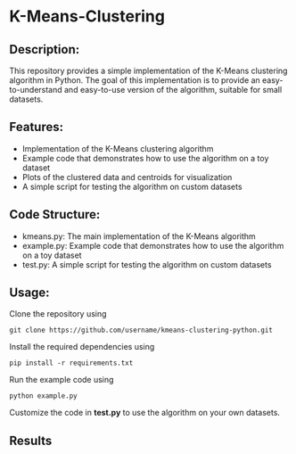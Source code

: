 # K-Means-Clustering

## Description: 
This repository provides a simple implementation of the K-Means clustering algorithm in Python. The goal of this implementation is to provide an easy-to-understand and easy-to-use version of the algorithm, suitable for small datasets.

## Features:

- Implementation of the K-Means clustering algorithm
- Example code that demonstrates how to use the algorithm on a toy dataset
- Plots of the clustered data and centroids for visualization
- A simple script for testing the algorithm on custom datasets

## Code Structure:

- kmeans.py: The main implementation of the K-Means algorithm
- example.py: Example code that demonstrates how to use the algorithm on a toy dataset
- test.py: A simple script for testing the algorithm on custom datasets

## Usage:

Clone the repository using 
```
git clone https://github.com/username/kmeans-clustering-python.git
```

Install the required dependencies using 
```
pip install -r requirements.txt
```
Run the example code using 
```
python example.py
```
Customize the code in <strong>test.py</strong> to use the algorithm on your own datasets.

## Results

